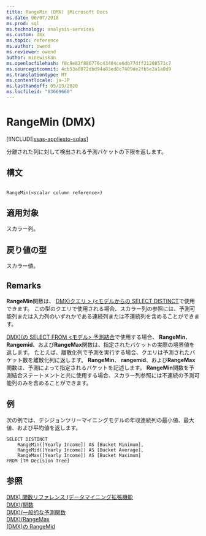 ```yaml
---
title: RangeMin (DMX) |Microsoft Docs
ms.date: 06/07/2018
ms.prod: sql
ms.technology: analysis-services
ms.custom: dmx
ms.topic: reference
ms.author: owend
ms.reviewer: owend
author: minewiskan
ms.openlocfilehash: f8c9e82f886776c43404ce6db77dff21208571c7
ms.sourcegitcommit: 4cb53a8072dbd94a83ed8c7409de2fb5e2a1a0d9
ms.translationtype: MT
ms.contentlocale: ja-JP
ms.lasthandoff: 05/19/2020
ms.locfileid: "83669660"
---
```

# <a name="rangemin-dmx"></a>RangeMin (DMX)
[!INCLUDE[ssas-appliesto-sqlas](../includes/ssas-appliesto-sqlas.md)]

  分離された列に対して検出される予測バケットの下限を返します。  
  
## <a name="syntax"></a>構文  
  
```  
  
RangeMin(<scalar column reference>)  
```  
  
## <a name="applies-to"></a>適用対象  
 スカラー列。  
  
## <a name="return-type"></a>戻り値の型  
 スカラー値。  
  
## <a name="remarks"></a>Remarks  
 **RangeMin**関数は、 [DMX&#41;クエリ &#62; &#40;&#60;モデルからの SELECT DISTINCT](../dmx/select-distinct-from-model-dmx.md)で使用できます。 この型のクエリで使用される場合、スカラー列の参照には、予測可能列または入力列のいずれかである連続列または不連続列を含めることができます。  
  
 [DMX&#41;&#40;の SELECT FROM &#60;モデル&#62; 予測結合](../dmx/select-from-model-prediction-join-dmx.md)で使用する場合、 **RangeMin**、 **Rangemid**、および**RangeMax**関数は、指定されたバケットの実際の境界値を返します。 たとえば、離散化列で予測を実行する場合、クエリは予測されたバケット数を離散化列に返します。 **RangeMin**、 **rangemid**、および**RangeMax**関数は、予測によって指定されるバケットを記述します。 **RangeMin**関数を予測結合ステートメントと共に使用する場合、スカラー列参照には不連続の予測可能列のみを含めることができます。  
  
## <a name="examples"></a>例  
 次の例では、デシジョンツリーマイニングモデルの年収連続列の最小値、最大値、および平均値を返します。  
  
```  
SELECT DISTINCT   
    RangeMin([Yearly Income]) AS [Bucket Minimum],  
    RangeMid([Yearly Income]) AS [Bucket Average],   
    RangeMax([Yearly Income]) AS [Bucket Maximum]  
FROM [TM Decision Tree]  
```  
  
## <a name="see-also"></a>参照  
 [DMX&#41; 関数リファレンス &#40;データマイニング拡張機能](../dmx/data-mining-extensions-dmx-function-reference.md)   
 [DMX&#41;&#40;関数](../dmx/functions-dmx.md)   
 [DMX&#41;&#40;一般的な予測関数](../dmx/general-prediction-functions-dmx.md)   
 [DMX&#41;&#40;RangeMax](../dmx/rangemax-dmx.md)   
 [&#40;DMX&#41;の RangeMid](../dmx/rangemid-dmx.md)  
  
  
